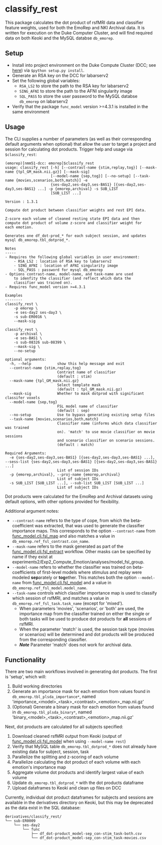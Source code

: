 # classify_rest
This package calculates the dot product of rsfMRI data and classifier feature weights, used for both the EmoRep and NKI Archival data. It is written for execution on the Duke Computer Cluster, and will find required data on both Keoki and the MySQL databse `db_emorep`.


## Setup
* Install into project environment on the Duke Compute Cluster (DCC; see [here](https://github.com/labarlab/conda_dcc)) via `$python setup.py install`.
* Generate an RSA key on the DCC for labarserv2
* Set the following global variables:
    * `RSA_LS2` to store the path to the RSA key for labarserv2
    * `SING_AFNI` to store the path to the AFNI singularity image
    * `SQL_PASS` to store the user password to the MySQL databse `db_emorep` on labarserv2
* Verify that the package `func_model` version >=4.3.1 is installed in the same environment


## Usage
The CLI supplies a number of parameters (as well as their corresponding default arguments when optional) that allow the user to target a project and session for calculating dot products. Trigger help and usage via `$classify_rest`:

```
(emorep)[nmm51-dcc: emorep]$classify_rest
usage: classify_rest [-h] [--contrast-name {stim,replay,tog}] [--mask-name {tpl_GM_mask.nii.gz}] [--mask-sig]
                     [--model-name {sep,tog}] [--no-setup] [--task-name {movies,scenarios,both,match}] -e
                     {ses-day2,ses-day3,ses-BAS1} [{ses-day2,ses-day3,ses-BAS1} ...] -p {emorep,archival} -s SUB_LIST
                     [SUB_LIST ...]

Version : 1.3.1

Compute dot product between classifier weights and rest EPI data.

Z-score each volume of cleaned resting state EPI data and then
compute dot product of volume z-score and classifier weight for
each emotion.

Generates one df_dot-prod_* for each subject session, and updates
mysql db_emorep.tbl_dotprod_*.

Notes
-----
- Requires the following global variables in user environment:
    - RSA_LS2 : location of RSA key to labarserv2
    - SING_AFNI : location of AFNI singularity image
    - SQL_PASS : password for mysql db_emorep
- Options contrast-name, model-name, and task-name are used
    to idenfity the classifier (and reflect which data the
    classifier was trained on).
- Requires func_model version >=4.3.1

Examples
--------
classify_rest \
    -p emorep \
    -e ses-day2 ses-day3 \
    -s sub-ER0016 \
    --mask-sig

classify_rest \
    -p archival \
    -e ses-BAS1 \
    -s sub-08326 sub-08399 \
    --mask-sig \
    --no-setup

optional arguments:
  -h, --help            show this help message and exit
  --contrast-name {stim,replay,tog}
                        Contrast name of classifier
                        (default : stim)
  --mask-name {tpl_GM_mask.nii.gz}
                        Select template mask
                        (default : tpl_GM_mask.nii.gz)
  --mask-sig            Whether to mask dotprod with significant classifer voxels
  --model-name {sep,tog}
                        FSL model name of classifier
                        (default : sep)
  --no-setup            Use to bypass generating existing setup files
  --task-name {movies,scenarios,both,match}
                        Classifier name (informs which data classifier was trained
                        on). 'match' to use movie classifier on movie sessions
                        and scenario classifier on scenario sessions.
                        (default : match)

Required Arguments:
  -e {ses-day2,ses-day3,ses-BAS1} [{ses-day2,ses-day3,ses-BAS1} ...], --sess-list {ses-day2,ses-day3,ses-BAS1} [{ses-day2,ses-day3,ses-BAS1} ...]
                        List of session IDs
  -p {emorep,archival}, --proj-name {emorep,archival}
                        List of subject IDs
  -s SUB_LIST [SUB_LIST ...], --sub-list SUB_LIST [SUB_LIST ...]
                        List of subject IDs

```
Dot products were calculated for the EmoRep and Archival datasets using default options, with other options provided for flexibility.

Additional argument notes:
* `--contrast-name` refers to the type of cope, from which the beta-coefficient was extracted, that was used to generate the classifier importance maps. This corresponds to the option `--contrast-name` from [func_model.cli.fsl_map](https://github.com/labarlab-emorep/func_model#fsl_map) and also matches a value in `db_emorep.ref_fsl_contrast.con_name`.
* `--mask-name` refers to the mask generated as part of the [func_model.cli.fsl_extract](https://github.com/labarlab-emorep/func_model#fsl_extract) workflow. Other masks can be specified by name if they exist at experiments2/Exp2_Compute_Emotion/analyses/model_fsl_group.
* `--model-name` refers to whether the classifier was trained on beta-coefficients of first-level models where stimulus and replay were modeled **sep**arately or **tog**ether. This matches both the option `--model-name` from [func_model.cli.fsl_model](https://github.com/labarlab-emorep/func_model#fsl_model) and a value in `db_emorep.ref_fsl_model.model_name`.
* `--task-name` controls which classifier importance map is used to classify which session of rsfMRI, and matches a value in `db_emorep.ref_fsl_task.task_name` (except for 'mixed').
    * When parameters 'movies', 'scenarios', or 'both' are used, the importance map from the classifier trained on either the single or both tasks will be used to produce dot products for **all** sessions of rsfMRI.
    * When the parameter 'match' is used, the session task type (movies or scenarios) will be determined and dot products will be produced from the corresponding classifier.
    * ***Note*** Parameter 'match' does not work for archival data.


## Functionality
There are two main workflows involved in generating dot products. The first is 'setup', which will:
1. Build working directories
1. Generate an importance mask for each emotion from values found in `db_emorep.tbl_plsda_importance*`, named 'importance_\<model\>\_\<task\>\_\<contrast\>_\<emotion\>_map.nii.gz'
1. (Optional) Generate a binary mask for each emotion from values found in `db_emorep.tbl_plsda_binary*`, named 'binary_\<model\>\_\<task\>\_\<contrast\>_\<emotion\>_map.nii.gz'

Next, dot products are calculated for all subjects specified:
1. Download cleaned rsfMRI output from Keoki (output of [func_model.cli.fsl_model](https://github.com/labarlab-emorep/func_model#fsl_model) when using `--model-name rest`)
1. Verify that MySQL table `db_emorep.tbl_dotprod_*` does not already have existing data for subject, session, task
1. Parallelize the splitting and z-scoring of each volume
1. Parallelize calculating the dot product of each volume with each emotion's importance map
1. Aggregate volume dot products and identify largest value of each volume
1. Update `db_emorep.tbl_dotprod_*` with the dot products dataframe
1. Upload dataframes to Keoki and clean up files on DCC

Currently, individual dot product dataframes for subjects and sessions are available in the derivatives directory on Keoki, but this may be deprecated as the data exist in the SQL database:

```
derivatives/classify_rest/
└── sub-ER0009
    └── ses-day2
        └── func
            ├── df_dot-product_model-sep_con-stim_task-both.csv
            └── df_dot-product_model-sep_con-stim_task-movies.csv
```
